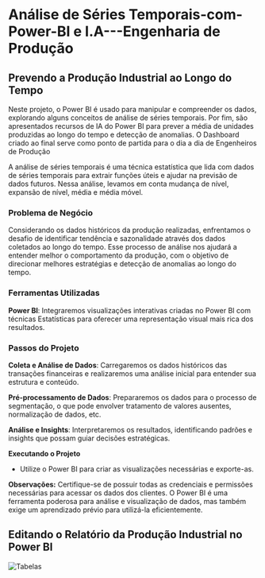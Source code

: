 # Análise de Séries Temporais-com-Power-BI e I.A---Engenharia de Produção
## Prevendo a Produção Industrial ao Longo do Tempo

Neste projeto, o Power BI é usado para manipular e compreender os dados, explorando alguns conceitos de análise de séries temporais. Por fim, são apresentados recursos de IA do Power BI para prever a média de unidades produzidas ao longo do tempo e detecção de anomalias. O Dashboard criado ao final serve como ponto de partida para o dia a dia de Engenheiros de Produção

A  análise  de  séries  temporais  é  uma  técnica  estatística  que  lida  com  dados  de  séries temporais  para  extrair funções  úteis  e  ajudar  na  previsão  de  dados  futuros. Nessa análise, levamos em conta mudança de nível, expansão de nível, média e média móvel.

### Problema de Negócio
Considerando os dados históricos da produção realizadas, enfrentamos o desafio de identificar tendência e sazonalidade através dos dados coletados ao longo do tempo. Esse processo de análise nos ajudará a entender melhor o comportamento da produção, com o objetivo de direcionar melhores estratégias e detecção de anomalias ao longo do tempo.

### Ferramentas Utilizadas
    
**Power BI**: Integraremos visualizações interativas criadas no Power BI com técnicas Estatísticas para oferecer uma representação visual mais rica dos resultados.

### Passos do Projeto
**Coleta e Análise de Dados**: Carregaremos os dados históricos das transações financeiras e realizaremos uma análise inicial para entender sua estrutura e conteúdo.

**Pré-processamento de Dados**: Prepararemos os dados para o processo de segmentação, o que pode envolver tratamento de valores ausentes, normalização de dados, etc.

**Análise e Insights**: Interpretaremos os resultados, identificando padrões e insights que possam guiar decisões estratégicas.

**Executando o Projeto**
  
- Utilize o Power BI para criar as visualizações necessárias e exporte-as.

**Observações:**
Certifique-se de possuir todas as credenciais e permissões necessárias para acessar os dados dos clientes.
O Power BI é uma ferramenta poderosa para análise e visualização de dados, mas também exige um aprendizado prévio para utilizá-la eficientemente.

## Editando o Relatório da Produção Industrial no Power BI
![Tabelas](https://github.com/murilovalenso/IA-e-Analise-de-Series-Temporais-com-Power-BI/blob/main/Engenharia%20de%20Produ%C3%A7%C3%A3o.png)
